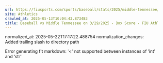 ```yaml
---
url: https://fiusports.com/sports/baseball/stats/2025/middle-tennessee/boxscore/12751/
site: Athletics
crawled_at: 2025-05-13T10:04:43.873483
title: Baseball vs Middle Tennessee on 3/29/2025 - Box Score - FIU Athletics
---
```

normalized_at: 2025-05-22T17:17:22.488754
normalization_changes: Added trailing slash to directory path

Error generating fit markdown: '<' not supported between instances of 'int' and 'str'